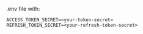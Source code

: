 .env file with:

```
ACCESS_TOKEN_SECRET=<your-token-secret>
REFRESH_TOKEN_SECRET=<your-refresh-token-secret>
```
